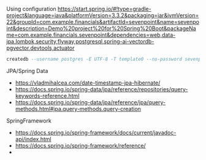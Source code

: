 Using configuration https://start.spring.io/#!type=gradle-project&language=java&platformVersion=3.3.2&packaging=jar&jvmVersion=22&groupId=com.example.financials&artifactId=sevenpoint&name=sevenpoint&description=Demo%20project%20for%20Spring%20Boot&packageName=com.example.financials.sevenpoint&dependencies=web,data-jpa,lombok,security,flyway,postgresql,spring-ai-vectordb-pgvector,devtools,actuator

```sql
createdb --username postgres -E UTF-8 -T template0 --no-password sevenpoint
```

JPA/Spring Data

* https://vladmihalcea.com/date-timestamp-jpa-hibernate/
* https://docs.spring.io/spring-data/jpa/reference/repositories/query-keywords-reference.html
* https://docs.spring.io/spring-data/jpa/reference/jpa/query-methods.html#jpa.query-methods.query-creation

SpringFramework

* https://docs.spring.io/spring-framework/docs/current/javadoc-api/index.html
* https://docs.spring.io/spring-framework/reference/
* 